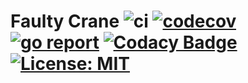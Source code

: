 # Faulty Crane ![ci](https://github.com/hytromo/faulty-crane/actions/workflows/ci.yml/badge.svg) [![codecov](https://codecov.io/gh/hytromo/faulty-crane/branch/master/graph/badge.svg?token=4IVE4DZIBZ)](https://codecov.io/gh/hytromo/faulty-crane) [![go report](https://goreportcard.com/badge/github.com/hytromo/faulty-crane)](https://goreportcard.com/report/github.com/hytromo/faulty-crane) [![Codacy Badge](https://app.codacy.com/project/badge/Grade/f20fda5fa90e43599b7b4c076ec169d1)](https://www.codacy.com/gh/hytromo/faulty-crane/dashboard) [![License: MIT](https://img.shields.io/badge/License-MIT-yellow.svg)](https://opensource.org/licenses/MIT)
